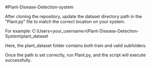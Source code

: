 #Plant-Disease-Detection-system

After cloning the repository, update the dataset directory path in the "Plant.py" file to match the correct location on your system.

For example:
C:\Users\<your_username>\Plant-Disease-Detection-System\plant_dataset

Here, the plant_dataset folder contains both train and valid subfolders.

Once the path is set correctly, run Plant.py, and the script will execute successfully.
